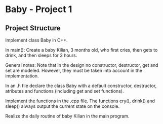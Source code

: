 # Baby - Project 1

## Project Structure


Implement class Baby in C++. 

In main(): Create a baby Kilian, 3 months old, who first cries, then gets to drink, and then sleeps for 3 hours.

General notes: Note that in the design no constructor, destructor, get and set are modeled. However, they must be taken into account in the implementation.

In an .h file declare the class Baby with a default constructor, destructor, atributes and functions (including get and set functions). 

Implement the functions in the .cpp file. The functions cry(), drink() and sleep() always output the current state on the console.  

Realize the daily routine of baby Kilian in the main program.
